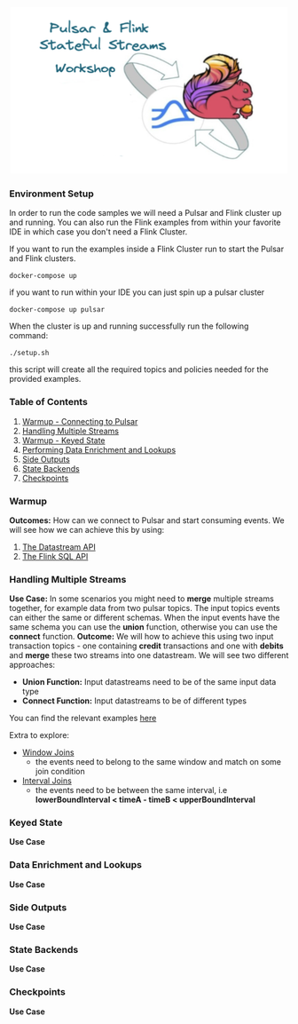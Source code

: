 <p align="center">
    <img src="images/logo.png" width="500" height="300">
</p>

### Environment Setup
In order to run the code samples we will need a Pulsar and Flink cluster up and running.
You can also run the Flink examples from within your favorite IDE in which case you don't need a Flink Cluster.

If you want to run the examples inside a Flink Cluster run to start the Pulsar and Flink clusters.
```shell
docker-compose up
```

if you want to run within your IDE you can just spin up a pulsar cluster
```shell
docker-compose up pulsar
```

When the cluster is up and running successfully run the following command:
```shell
./setup.sh
```

this script will create all the required topics and policies needed for the provided examples.

### Table of Contents
1. [Warmup - Connecting to Pulsar](#warmup)
2. [Handling Multiple Streams](#handling-multiple-streams)
3. [Warmup - Keyed State](#keyed-state)
4. [Performing Data Enrichment and Lookups](#data-enrichment-and-lookups)
5. [Side Outputs](#side-outputs)
6. [State Backends](#state-backends)
7. [Checkpoints](#checkpoints)

### Warmup
**Outcomes:** How can we connect to Pulsar and start consuming events.
We will see how we can achieve this by using:
1. [The Datastream API](src/main/java/io/ipolyzos/compute/source/datastream) 
2. [The Flink SQL API](src/main/java/io/ipolyzos/compute/source/sql)

### Handling Multiple Streams
**Use Case:** In some scenarios you might need to **merge** multiple streams together, for example data from two pulsar topics.
The input topics events can either the same or different schemas.
When the input events have the same schema you can use the **union** function, otherwise you can use the **connect** function.
**Outcome:** We will how to achieve this using two input transaction topics - one containing **credit** transactions and one with **debits** and **merge** these two
streams into one datastream. We will see two different approaches:
* **Union Function:** Input datastreams need to be of the same input data type
* **Connect Function:** Input datastreams to be of different types

You can find the relevant examples [here](src/main/java/io/ipolyzos/compute/mutlistreams)

Extra to explore:
* [Window Joins](https://nightlies.apache.org/flink/flink-docs-release-1.15/docs/dev/datastream/operators/joining/#window-join)
  * the events need to belong to the same window and match on some join condition
* [Interval Joins](https://nightlies.apache.org/flink/flink-docs-release-1.15/docs/dev/datastream/operators/joining/#interval-join) 
  * the events need to be between the same interval, i.e **lowerBoundInterval < timeA - timeB < upperBoundInterval**


### Keyed State
**Use Case**

### Data Enrichment and Lookups
**Use Case**

### Side Outputs
**Use Case**

### State Backends
**Use Case**

### Checkpoints
**Use Case**
